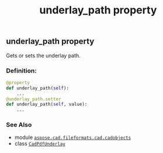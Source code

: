 ﻿---
title: underlay_path property
second_title: Aspose.CAD for Python via .NET API References
description: 
type: docs
weight: 580
url: /python-net/aspose.cad.fileformats.cad.cadobjects/cadpdfunderlay/underlay_path/
is_root: false
---

## underlay_path property


Gets or sets the underlay path.
### Definition:
```python
@property
def underlay_path(self):
    ...
@underlay_path.setter
def underlay_path(self, value):
    ...
```

### See Also
* module [`aspose.cad.fileformats.cad.cadobjects`](../../)
* class [`CadPdfUnderlay`](/cad/python-net/aspose.cad.fileformats.cad.cadobjects/cadpdfunderlay)
